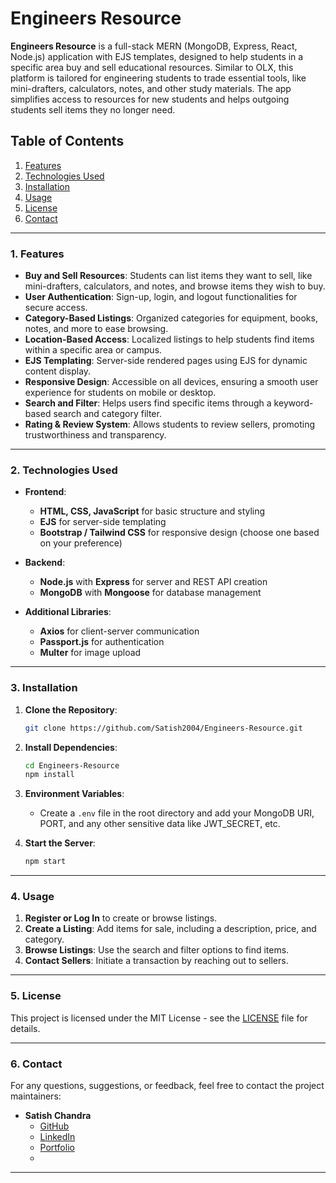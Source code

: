 # Engineers Resource

**Engineers Resource** is a full-stack MERN (MongoDB, Express, React, Node.js) application with EJS templates, designed to help students in a specific area buy and sell educational resources. Similar to OLX, this platform is tailored for engineering students to trade essential tools, like mini-drafters, calculators, notes, and other study materials. The app simplifies access to resources for new students and helps outgoing students sell items they no longer need.

## Table of Contents
1. [Features](#features)
2. [Technologies Used](#technologies-used)
3. [Installation](#installation)
4. [Usage](#usage)
5. [License](#license)
6. [Contact](#contact)

---

### 1. Features

- **Buy and Sell Resources**: Students can list items they want to sell, like mini-drafters, calculators, and notes, and browse items they wish to buy.
- **User Authentication**: Sign-up, login, and logout functionalities for secure access.
- **Category-Based Listings**: Organized categories for equipment, books, notes, and more to ease browsing.
- **Location-Based Access**: Localized listings to help students find items within a specific area or campus.
- **EJS Templating**: Server-side rendered pages using EJS for dynamic content display.
- **Responsive Design**: Accessible on all devices, ensuring a smooth user experience for students on mobile or desktop.
- **Search and Filter**: Helps users find specific items through a keyword-based search and category filter.
- **Rating & Review System**: Allows students to review sellers, promoting trustworthiness and transparency.

---

### 2. Technologies Used

- **Frontend**: 
  - **HTML, CSS, JavaScript** for basic structure and styling
  - **EJS** for server-side templating
  - **Bootstrap / Tailwind CSS** for responsive design (choose one based on your preference)
  
- **Backend**: 
  - **Node.js** with **Express** for server and REST API creation
  - **MongoDB** with **Mongoose** for database management

- **Additional Libraries**:
  - **Axios** for client-server communication
  - **Passport.js** for authentication
  - **Multer** for image upload

---

### 3. Installation

1. **Clone the Repository**:
   ```bash
   git clone https://github.com/Satish2004/Engineers-Resource.git
   ```
2. **Install Dependencies**:
   ```bash
   cd Engineers-Resource
   npm install
   ```
3. **Environment Variables**:
   - Create a `.env` file in the root directory and add your MongoDB URI, PORT, and any other sensitive data like JWT_SECRET, etc.

4. **Start the Server**:
   ```bash
   npm start
   ```

---

### 4. Usage

1. **Register or Log In** to create or browse listings.
2. **Create a Listing**: Add items for sale, including a description, price, and category.
3. **Browse Listings**: Use the search and filter options to find items.
4. **Contact Sellers**: Initiate a transaction by reaching out to sellers.



---

### 5. License

This project is licensed under the MIT License - see the [LICENSE](LICENSE) file for details.

---

### 6. Contact

For any questions, suggestions, or feedback, feel free to contact the project maintainers:

- **Satish Chandra**
  - [GitHub](https://github.com/Satish2004)
  - [LinkedIn](https://www.linkedin.com/in/satish-chandra-9844b5250?utm_source=share&utm_campaign=share_via&utm_content=profile&utm_medium=android_app)
  - [Portfolio](https://wwwsatishportfoliocom.netlify.app/)
  - 

--- 

